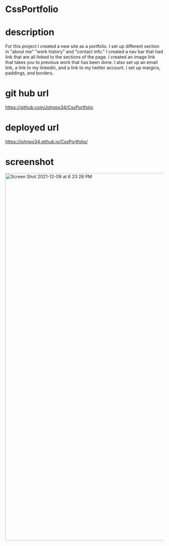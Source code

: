 # CssPortfolio

# description
For this project I created a new site as a portfolio.  I set up different section in "about me" "work history" and "contact info."  I created a nav bar that had link that are all linked to the sections of the page.  I created an image link that takes you to previous work that has been done. I also set up an email link, a link to my linkedin, and a link to my twitter account.  I set up margins, paddings, and borders.
# git hub url
https://github.com/Johnpo34/CssPortfolio
# deployed url
https://johnpo34.github.io/CssPortfolio/
# screenshot
<img width="1167" alt="Screen Shot 2021-12-09 at 6 23 28 PM" src="https://user-images.githubusercontent.com/94233506/145491301-46ab53e3-ba2d-4031-8468-1e3aad18602c.png">